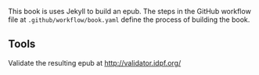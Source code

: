 This book is uses Jekyll to build an epub. The steps in the GitHub workflow file at `.github/workflow/book.yaml` define the process of building the book.

## Tools

Validate the resulting epub at http://validator.idpf.org/
